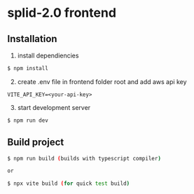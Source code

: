 # splid-2.0 frontend

## Installation

1. install dependiencies

```bash
$ npm install
```

2. create .env file in frontend folder root and add aws api key

```env
VITE_API_KEY=<your-api-key>
```

3. start development server

```bash
$ npm run dev
```

## Build project

```bash
$ npm run build (builds with typescript compiler)

or

$ npx vite build (for quick test build)
```
